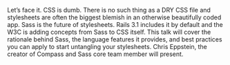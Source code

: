 Let’s face it. CSS is dumb. There is no such thing as a DRY CSS file and stylesheets are often the biggest blemish in an otherwise beautifully coded app. Sass is the future of stylesheets. Rails 3.1 includes it by default and the W3C is adding concepts from Sass to CSS itself. This talk will cover the rationale behind Sass, the language features it provides, and best practices you can apply to start untangling your stylesheets. Chris Eppstein, the creator of Compass and Sass core team member will present.
